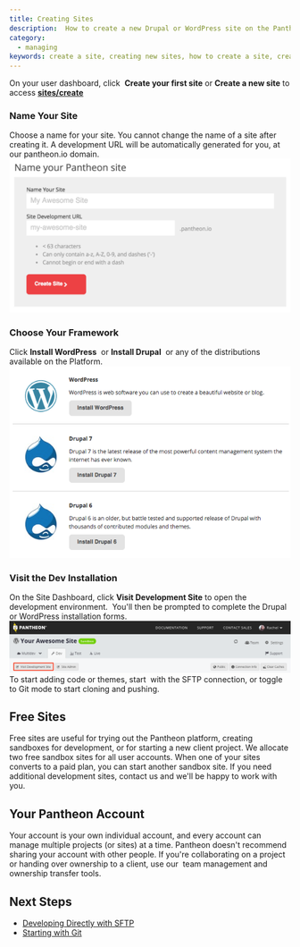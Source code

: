 ```yaml
---
title: Creating Sites
description:  How to create a new Drupal or WordPress site on the Pantheon Website Management Platform.
category:
  - managing
keywords: create a site, creating new sites, how to create a site, creating sites, how to create a site on pantheon, create new site on pantheon, pantheon account
---
```

On your user dashboard, click  **Create your first site** or **Create a new site** to access **[sites/create](https://dashboard.pantheon.io/sites/create)**
### Name Your Site
Choose a name for your site. You cannot change the name of a site after creating it. A development URL will be automatically generated for you, at our pantheon.io domain.
![Name your site](/source/docs/assets/images/name-your-site.png)
### Choose Your Framework
Click **Install WordPress**  or **Install Drupal**  or any of the distributions available on the Platform.
![Choose your start state](/source/docs/assets/images/core-startup.png)
### Visit the Dev Installation
On the Site Dashboard, click **Visit Development Site** to open the development environment.  You'll then be prompted to complete the Drupal or WordPress installation forms.  
![Visit development site button](/source/docs/assets/images/visit-development-site.png)
To start adding code or themes, start  with the SFTP connection, or toggle to Git mode to start cloning and pushing.
## Free Sites
Free sites are useful for trying out the Pantheon platform, creating sandboxes for development, or for starting a new client project. We allocate two free sandbox sites for all user accounts. When one of your sites converts to a paid plan, you can start another sandbox site. If you need additional development sites, contact us and we'll be happy to work with you.
## Your Pantheon Account
Your account is your own individual account, and every account can manage multiple projects (or sites) at a time. Pantheon doesn't recommend sharing your account with other people. If you're collaborating on a project or handing over ownership to a client, use our  team management and ownership transfer tools.  
## Next Steps
 - [Developing Directly with SFTP](/docs/articles/sites/code/developing-directly-with-sftp-mode/)
 - [Starting with Git](/docs/articles/local/starting-with-git/)

